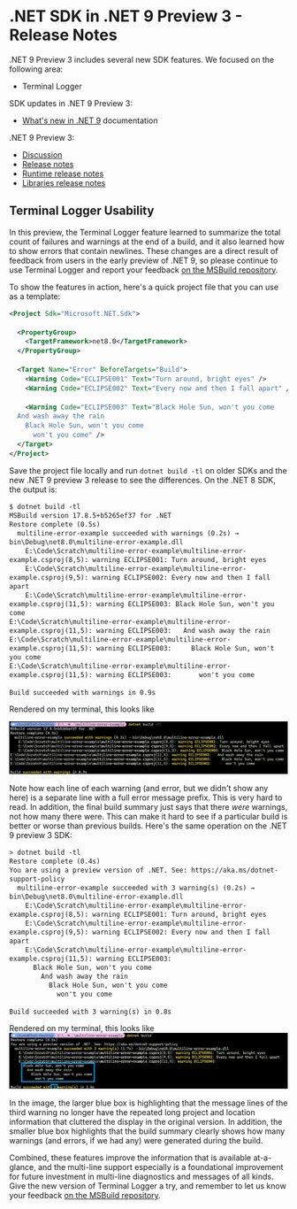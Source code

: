 # .NET SDK in .NET 9 Preview 3 - Release Notes

.NET 9 Preview 3 includes several new SDK features. We focused on the following area:

- Terminal Logger

SDK updates in .NET 9 Preview 3:

- [What's new in .NET 9](https://learn.microsoft.com/dotnet/core/whats-new/dotnet-9/overview) documentation

.NET 9 Preview 3:

- [Discussion](https://aka.ms/dotnet/9/preview3)
- [Release notes](./README.md)
- [Runtime release notes](./runtime.md)
- [Libraries release notes](./libraries.md)


## Terminal Logger Usability

In this preview, the Terminal Logger feature learned to summarize the total count of failures and warnings at the end of a build, and it also learned how to show errors that contain newlines. These changes are a direct result of feedback from users in the early preview of .NET 9, so please continue to use Terminal Logger and report your feedback [on the MSBuild repository](https://github.com/dotnet/msbuild/issues).

To show the features in action, here's a quick project file that you can use as a template:

```xml
<Project Sdk="Microsoft.NET.Sdk">

  <PropertyGroup>
    <TargetFramework>net8.0</TargetFramework>
  </PropertyGroup>

  <Target Name="Error" BeforeTargets="Build">
    <Warning Code="ECLIPSE001" Text="Turn around, bright eyes" />
    <Warning Code="ECLIPSE002" Text="Every now and then I fall apart" />

    <Warning Code="ECLIPSE003" Text="Black Hole Sun, won't you come
  And wash away the rain
    Black Hole Sun, won't you come
      won't you come" />
  </Target>
</Project>

```

Save the project file locally and run `dotnet build -tl` on older SDKs and the new .NET 9 preview 3 release to see the differences. On the .NET 8 SDK, the output is:

```terminal
$ dotnet build -tl
MSBuild version 17.8.5+b5265ef37 for .NET
Restore complete (0.5s)
  multiline-error-example succeeded with warnings (0.2s) → bin\Debug\net8.0\multiline-error-example.dll
    E:\Code\Scratch\multiline-error-example\multiline-error-example.csproj(8,5): warning ECLIPSE001: Turn around, bright eyes
    E:\Code\Scratch\multiline-error-example\multiline-error-example.csproj(9,5): warning ECLIPSE002: Every now and then I fall apart
    E:\Code\Scratch\multiline-error-example\multiline-error-example.csproj(11,5): warning ECLIPSE003: Black Hole Sun, won't you come
E:\Code\Scratch\multiline-error-example\multiline-error-example.csproj(11,5): warning ECLIPSE003:   And wash away the rain
E:\Code\Scratch\multiline-error-example\multiline-error-example.csproj(11,5): warning ECLIPSE003:     Black Hole Sun, won't you come
E:\Code\Scratch\multiline-error-example\multiline-error-example.csproj(11,5): warning ECLIPSE003:       won't you come

Build succeeded with warnings in 0.9s
```

Rendered on my terminal, this looks like

![An MSBuild Build log with 3 warnings - two are single-line, but the third is multi-line. Each line of the multi-line error is a separate line in the log, and each of those lines are prefixed with the full path to the project that caused the warning, the line and column of the warning, and the warning code. Finally, the build summary only shows that there were some warnings, not how many there were.](media/terminallogger-multiline-before.png)

Note how each line of each warning (and error, but we didn't show any here) is a separate line with a full error message prefix. This is very hard to read. In addition, the final build summary just says that there _were_ warnings, not how many there were. This can make it hard to see if a particular build is better or worse than previous builds. Here's the same operation on the .NET 9 preview 3 SDK:

```terminal
> dotnet build -tl
Restore complete (0.4s)
You are using a preview version of .NET. See: https://aka.ms/dotnet-support-policy
  multiline-error-example succeeded with 3 warning(s) (0.2s) → bin\Debug\net8.0\multiline-error-example.dll
    E:\Code\Scratch\multiline-error-example\multiline-error-example.csproj(8,5): warning ECLIPSE001: Turn around, bright eyes
    E:\Code\Scratch\multiline-error-example\multiline-error-example.csproj(9,5): warning ECLIPSE002: Every now and then I fall apart
    E:\Code\Scratch\multiline-error-example\multiline-error-example.csproj(11,5): warning ECLIPSE003:
      Black Hole Sun, won't you come
        And wash away the rain
          Black Hole Sun, won't you come
            won't you come

Build succeeded with 3 warning(s) in 0.8s
```

Rendered on my terminal, this looks like
![An MSBuild Build log with 3 warnings - two are single-line, but the third is multi-line. Each line of the multi-line error is a separate line in the log with proper spaces handled. There is no long prefix on each of the warning message lines. The final build summary clearly states that there were 3 warnings.](media/terminallogger-multiline-after.png)

In the image, the larger blue box is highlighting that the message lines of the third warning no longer have the repeated long project and location information that cluttered the display in the original version. In addition, the smaller blue box highlights that the build summary clearly shows how many warnings (and errors, if we had any) were generated during the build.

Combined, these features improve the information that is available at-a-glance, and the multi-line support especially is a foundational improvement for future investment in multi-line diagnostics and messages of all kinds. Give the new version of Terminal Logger a try, and remember to let us know your feedback [on the MSBuild repository](https://github.com/dotnet/msbuild/issues).


